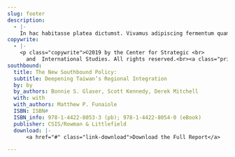 ```yaml
---
slug: footer
description:
  - |-
    In hac habitasse platea dictumst. Vivamus adipiscing fermentum quam volutpat aliquam. Integer et elit eget elit facilisis tristique. Nam vel iaculis mauris. Sed ullamcorper tellus erat, non ultrices sem tincidunt euismod. Fusce rhoncus porttitor velit, eu bibendum nibh aliquet vel.
copywrite:
  - |-
    <p class="copywrite">©2019 by the Center for Strategic <br>
      and  International Studies. All rights reserved.<br><a class="privacy-policy" href="https://www.csis.org/privacy-policy" target="_blank" rel="nofollow">Privacy Policy</a> | <a class="privacy-policy" href="https://www.csis.org/reprint-permissions" target="_blank" rel="nofollow">Reprint Permissions</a></p>
southbound:
  title: The New Southbound Policy:
  subtitle: Deepening Taiwan’s Regional Integration
  by: by
  by_authors: Bonnie S. Glaser, Scott Kennedy, Derek Mitchell
  with: with
  with_authors: Matthew P. Funaiole
  ISBN: ISBN#
  ISBN_info: 978-1-4422-8053-3 (pb); 978-1-4422-8054-0 (eBook)
  publisher: CSIS/Rowman & Littlefield
  download: |-
      <a href="#" class="link-download">Download the Full Report</a>

---
```

